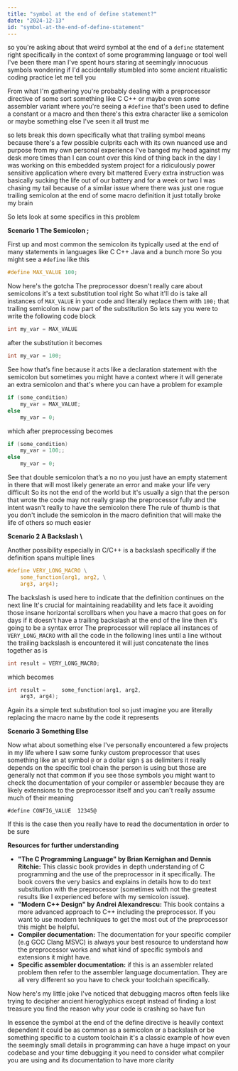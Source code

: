 ```yaml
---
title: "symbol at the end of define statement?"
date: "2024-12-13"
id: "symbol-at-the-end-of-define-statement"
---
```


 so you're asking about that weird symbol at the end of a `define` statement right specifically in the context of some programming language or tool well I've been there man I've spent hours staring at seemingly innocuous symbols wondering if I'd accidentally stumbled into some ancient ritualistic coding practice let me tell you

From what I'm gathering you're probably dealing with a preprocessor directive of some sort something like C C++ or maybe even some assembler variant where you're seeing a `#define` that's been used to define a constant or a macro and then there's this extra character like a semicolon or maybe something else I've seen it all trust me

 so lets break this down specifically what that trailing symbol means because there's a few possible culprits each with its own nuanced use and purpose from my own personal experience I've banged my head against my desk more times than I can count over this kind of thing back in the day I was working on this embedded system project for a ridiculously power sensitive application where every bit mattered Every extra instruction was basically sucking the life out of our battery and for a week or two I was chasing my tail because of a similar issue where there was just one rogue trailing semicolon at the end of some macro definition it just totally broke my brain

So lets look at some specifics in this problem

**Scenario 1 The Semicolon ;**

First up and most common the semicolon its typically used at the end of many statements in languages like C C++ Java and a bunch more So you might see a `#define` like this

```c
#define MAX_VALUE 100;
```

Now here's the gotcha The preprocessor doesn't really care about semicolons it's a text substitution tool right So what it'll do is take all instances of `MAX_VALUE` in your code and literally replace them with `100;` that trailing semicolon is now part of the substitution So lets say you were to write the following code block

```c
int my_var = MAX_VALUE
```

after the substitution it becomes

```c
int my_var = 100;
```

See how that’s fine because it acts like a declaration statement with the semicolon but sometimes you might have a context where it will generate an extra semicolon and that's where you can have a problem for example

```c
if (some_condition)
    my_var = MAX_VALUE;
else
    my_var = 0;
```

which after preprocessing becomes

```c
if (some_condition)
    my_var = 100;;
else
    my_var = 0;
```

See that double semicolon that’s a no no you just have an empty statement in there that will most likely generate an error and make your life very difficult So its not the end of the world but it's usually a sign that the person that wrote the code may not really grasp the preprocessor fully and the intent wasn't really to have the semicolon there The rule of thumb is that you don't include the semicolon in the macro definition that will make the life of others so much easier

**Scenario 2 A Backslash \\**

Another possibility especially in C/C++ is a backslash specifically if the definition spans multiple lines

```c
#define VERY_LONG_MACRO \
    some_function(arg1, arg2, \
    arg3, arg4);
```

The backslash is used here to indicate that the definition continues on the next line It's crucial for maintaining readability and lets face it avoiding those insane horizontal scrollbars when you have a macro that goes on for days if it doesn't have a trailing backslash at the end of the line then it's going to be a syntax error The preprocessor will replace all instances of `VERY_LONG_MACRO` with all the code in the following lines until a line without the trailing backslash is encountered it will just concatenate the lines together as is

```c
int result = VERY_LONG_MACRO;
```

which becomes

```c
int result =     some_function(arg1, arg2,
    arg3, arg4);
```

Again its a simple text substitution tool so just imagine you are literally replacing the macro name by the code it represents

**Scenario 3 Something Else**

Now what about something else I've personally encountered a few projects in my life where I saw some funky custom preprocessor that uses something like an at symbol `@` or a dollar sign `$` as delimiters it really depends on the specific tool chain the person is using but those are generally not that common if you see those symbols you might want to check the documentation of your compiler or assembler because they are likely extensions to the preprocessor itself and you can't really assume much of their meaning

```custom_preprocessor
#define CONFIG_VALUE  12345@
```

If this is the case then you really have to read the documentation in order to be sure

**Resources for further understanding**

*   **"The C Programming Language" by Brian Kernighan and Dennis Ritchie:** This classic book provides in depth understanding of C programming and the use of the preprocessor in it specifically. The book covers the very basics and explains in details how to do text substitution with the preprocessor (sometimes with not the greatest results like I experienced before with my semicolon issue).
*   **"Modern C++ Design" by Andrei Alexandrescu:** This book contains a more advanced approach to C++ including the preprocessor. If you want to use modern techniques to get the most out of the preprocessor this might be helpful.
*   **Compiler documentation:** The documentation for your specific compiler (e.g GCC Clang MSVC) is always your best resource to understand how the preprocessor works and what kind of specific symbols and extensions it might have.
*   **Specific assembler documentation:** if this is an assembler related problem then refer to the assembler language documentation. They are all very different so you have to check your toolchain specifically.

Now here's my little joke I've noticed that debugging macros often feels like trying to decipher ancient hieroglyphics except instead of finding a lost treasure you find the reason why your code is crashing so have fun

In essence the symbol at the end of the define directive is heavily context dependent it could be as common as a semicolon or a backslash or be something specific to a custom toolchain it's a classic example of how even the seemingly small details in programming can have a huge impact on your codebase and your time debugging it you need to consider what compiler you are using and its documentation to have more clarity
